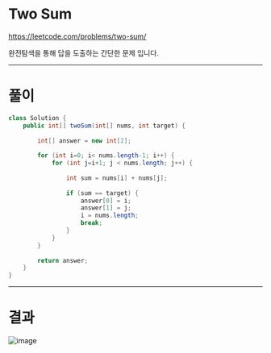 # Two Sum
https://leetcode.com/problems/two-sum/

완전탐색을 통해 답을 도출하는 간단한 문제 입니다.

----

# 풀이

```java
class Solution {
    public int[] twoSum(int[] nums, int target) {
        
        int[] answer = new int[2];
        
        for (int i=0; i< nums.length-1; i++) {
            for (int j=i+1; j < nums.length; j++) {
                
                int sum = nums[i] + nums[j];
                
                if (sum == target) {
                    answer[0] = i;
                    answer[1] = j;
                    i = nums.length;
                    break;
                }
            }
        }
        
        return answer;
    }
}
```

----

# 결과

![image](https://user-images.githubusercontent.com/45728407/149053881-cd91c1ca-170b-4cad-86b3-a06bf4d69275.png)
